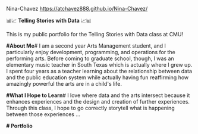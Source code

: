 Nina-Chavez https://atchavez888.github.io/Nina-Chavez/

:bar_chart::chart_with_upwards_trend: **Telling Stories with Data** :chart_with_upwards_trend::bar_chart:

This is my public portfolio for the Telling Stories with Data class at CMU!

**#About Me**#
I am a second year Arts Management student, and I particularly enjoy development, programming, and operations for the performing arts. Before coming to graduate school, though, I was an elementary music teacher in South Texas which is actually where I grew up. I spent four years as a teacher learning about the relationship between data and the public education system while actually having fun reaffirming how amazingly powerful the arts are in a child's life.

**#What I Hope to Learn**#
I love where data and the arts intersect because it enhances experiences and the design and creation of further experiences. Through this class, I hope to go correctly storytell what is happening between those experiences ...

**# Portfolio**


